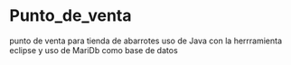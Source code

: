 # Punto_de_venta
punto de venta para tienda de abarrotes uso de Java con la herrramienta eclipse  y uso de MariDb como base de datos
